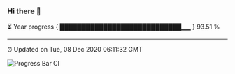 ### Hi there 👋

⏳ Year progress { ████████████████████████████▁▁ } 93.51 %

---

⏰ Updated on Tue, 08 Dec 2020 06:11:32 GMT

![Progress Bar CI](https://github.com/liununu/liununu/workflows/Progress%20Bar%20CI/badge.svg)
